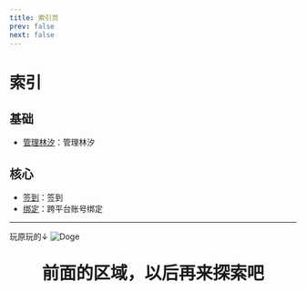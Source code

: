 ```yaml
---
title: 索引页
prev: false
next: false
---
```


# 索引

## 基础

* [管理林汐](./base/manager.md)：管理林汐

## 核心

* [签到](./core/sign.md)：签到
* [绑定](./core/bind.md)：跨平台账号绑定

---

玩原玩的↓
<img
    src="/images/wangwang.webp"
    alt="Doge"
    class="face"
/>

<p align="center" style="font-size: 30px"><strong>前面的区域，以后再来探索吧</strong></p>

<Loading></Loading>
